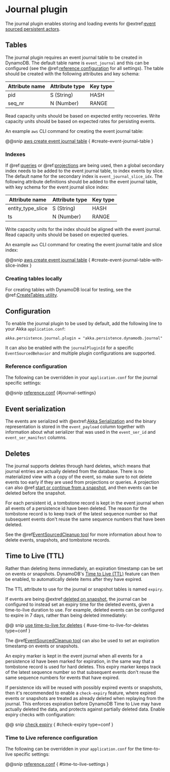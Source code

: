 # Journal plugin

The journal plugin enables storing and loading events for
@extref:[event sourced persistent actors](akka:typed/persistence.html).

## Tables

The journal plugin requires an event journal table to be created in DynamoDB. The default table name is `event_journal`
and this can be configured (see the @ref:[reference configuration](#reference-configuration) for all settings). The
table should be created with the following attributes and key schema:

| Attribute name | Attribute type | Key type |
| -------------- | -------------- | -------- |
| pid            | S (String)     | HASH     |
| seq_nr         | N (Number)     | RANGE    |

Read capacity units should be based on expected entity recoveries. Write capacity units should be based on expected
rates for persisting events.

An example `aws` CLI command for creating the event journal table:

@@snip [aws create event journal table](/scripts/create-tables.sh) { #create-event-journal-table }

### Indexes

If @ref:[queries](query.md) or @ref:[projections](projection.md) are being used, then a global secondary index needs to
be added to the event journal table, to index events by slice. The default name for the secondary index is
`event_journal_slice_idx`. The following attribute definitions should be added to the event journal table, with key
schema for the event journal slice index:

| Attribute name    | Attribute type | Key type |
| ----------------- | -------------- | -------- |
| entity_type_slice | S (String)     | HASH     |
| ts                | N (Number)     | RANGE    |

Write capacity units for the index should be aligned with the event journal. Read capacity units should be based on
expected queries.

An example `aws` CLI command for creating the event journal table and slice index:

@@snip [aws create event journal table](/scripts/create-tables.sh) { #create-event-journal-table-with-slice-index }

### Creating tables locally

For creating tables with DynamoDB local for testing, see the
@ref:[CreateTables utility](getting-started.md#creating-tables-locally).

## Configuration

To enable the journal plugin to be used by default, add the following line to your Akka `application.conf`:

```
akka.persistence.journal.plugin = "akka.persistence.dynamodb.journal"
```

It can also be enabled with the `journalPluginId` for a specific `EventSourcedBehavior` and multiple plugin
configurations are supported.

### Reference configuration

The following can be overridden in your `application.conf` for the journal specific settings:

@@snip [reference.conf](/core/src/main/resources/reference.conf) {#journal-settings}

## Event serialization

The events are serialized with @extref:[Akka Serialization](akka:serialization.html) and the binary representation
is stored in the `event_payload` column together with information about what serializer that was used in the
`event_ser_id` and `event_ser_manifest` columns.

## Deletes

The journal supports deletes through hard deletes, which means that journal entries are actually deleted from the
database. There is no materialized view with a copy of the event, so make sure to not delete events too early if they
are used from projections or queries. A projection can also @ref:[start or continue from a
snapshot](query.md#eventsbyslicesstartingfromsnapshots), and then events can be deleted before the snapshot.

For each persistent id, a tombstone record is kept in the event journal when all events of a persistence id have been
deleted. The reason for the tombstone record is to keep track of the latest sequence number so that subsequent events
don't reuse the same sequence numbers that have been deleted.

See the @ref[EventSourcedCleanup tool](cleanup.md#event-sourced-cleanup-tool) for more information about how to delete
events, snapshots, and tombstone records.

## Time to Live (TTL)

Rather than deleting items immediately, an expiration timestamp can be set on events or snapshots. DynamoDB's [Time to
Live (TTL)][ttl] feature can then be enabled, to automatically delete items after they have expired.

The TTL attribute to use for the journal or snapshot tables is named `expiry`.

If events are being @extref:[deleted on snapshot](akka:typed/persistence-snapshot.html#event-deletion), the journal can
be configured to instead set an expiry time for the deleted events, given a time-to-live duration to use. For example,
deleted events can be configured to expire in 7 days, rather than being deleted immediately:

@@ snip [use time-to-live for deletes](/docs/src/test/scala/docs/config/TimeToLiveSettingsDocExample.scala) { #use-time-to-live-for-deletes type=conf }

The @ref[EventSourcedCleanup tool](cleanup.md#event-sourced-cleanup-tool) can also be used to set an expiration
timestamp on events or snapshots.

An expiry marker is kept in the event journal when all events for a persistence id have been marked for expiration, in
the same way that a tombstone record is used for hard deletes. This expiry marker keeps track of the latest sequence
number so that subsequent events don't reuse the same sequence numbers for events that have expired.

If persistence ids will be reused with possibly expired events or snapshots, then it's recommended to enable a
`check-expiry` feature, where expired events or snapshots are treated as already deleted when replaying from the
journal. This enforces expiration before DynamoDB Time to Live may have actually deleted the data, and protects against
partially deleted data. Enable expiry checks with configuration:

@@ snip [check expiry](/docs/src/test/scala/docs/config/TimeToLiveSettingsDocExample.scala) { #check-expiry type=conf }

### Time to Live reference configuration

The following can be overridden in your `application.conf` for the time-to-live specific settings:

@@snip [reference.conf](/core/src/main/resources/reference.conf) { #time-to-live-settings }

[ttl]: https://docs.aws.amazon.com/amazondynamodb/latest/developerguide/TTL.html
